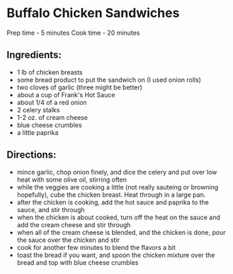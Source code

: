 # Buffalo Chicken Sandwiches

Prep time - 5 minutes
Cook time - 20 minutes

## Ingredients:
 * 1 lb of chicken breasts
 * some bread product to put the sandwich on (I used onion rolls)
 * two cloves of garlic (three might be better)
 * about a cup of Frank's Hot Sauce
 * about 1/4 of a red onion
 * 2 celery stalks
 * 1-2 oz. of cream cheese
 * blue cheese crumbles
 * a little paprika

## Directions:
 * mince garlic, chop onion finely, and dice the celery and put over low heat
   with some olive oil, stirring often
 * while the veggies are cooking a little (not really sauteing or browning
   hopefully), cube the chicken breast.  Heat through in a large pan.
 * after the chicken is cooking, add the hot sauce and paprika to the sauce,
   and stir through
 * when the chicken is about cooked, turn off the heat on the sauce and add the
   cream cheese and stir through
 * when all of the cream cheese is blended, and the chicken is done, pour the
   sauce over the chicken and stir
 * cook for another few minutes to blend the flavors a bit
 * toast the bread if you want, and spoon the chicken mixture over the bread
   and top with blue cheese crumbles
